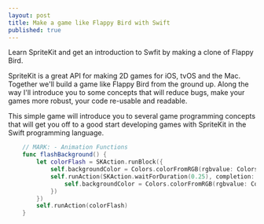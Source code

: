 ```yaml
---
layout: post
title: Make a game like Flappy Bird with Swift
published: true
---
```



Learn SpriteKit and get an introduction to Swfit by making a clone of Flappy Bird.

SpriteKit is a great API for making 2D games for iOS, tvOS and the Mac. Together we'll build a game like Flappy Bird from the ground up. Along the way I'll introduce you to some concepts that will reduce bugs, make your games more robust, your code re-usable and readable.

This simple game will introduce you to several game programming concepts that will get you off to a good start developing games with SpriteKit in the Swift programming language.

```swift
    // MARK: - Animation Functions
    func flashBackground() {
        let colorFlash = SKAction.runBlock({
            self.backgroundColor = Colors.colorFromRGB(rgbvalue: Colors.Magic)
            self.runAction(SKAction.waitForDuration(0.25), completion: {
                self.backgroundColor = Colors.colorFromRGB(rgbvalue: Colors.Background)
            })
        })
        self.runAction(colorFlash)
    }
```
